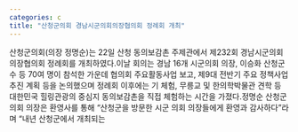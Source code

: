 ```yaml
---
categories: c
title: "산청군의회 경남시군의회의장협의회 정례회 개최"
---
```

산청군의회(의장 정명순)는 22일 산청 동의보감촌 주제관에서 제232회 경남시군의회의장협의회 정례회를 개최하였다.이날 회의는 경남 16개 시군의회 의장, 이승화 산청군수 등 70여 명이 참석한 가운데 협의회 주요활동사업 보고, 제9대 전반기 주요 정책사업 추진 계획 등을 논의했으며 정례회 이후에는 기 체험, 무릉교 및 한의학박물관 견학 등 대한민국 힐링관광의 중심지 동의보감촌을 직접 체험하는 시간을 가졌다.정명순 산청군의회 의장은 환영사를 통해 “산청군을 방문한 시군 의회 의장들에게 환영과 감사하다”라며 “내년 산청군에서 개최되는